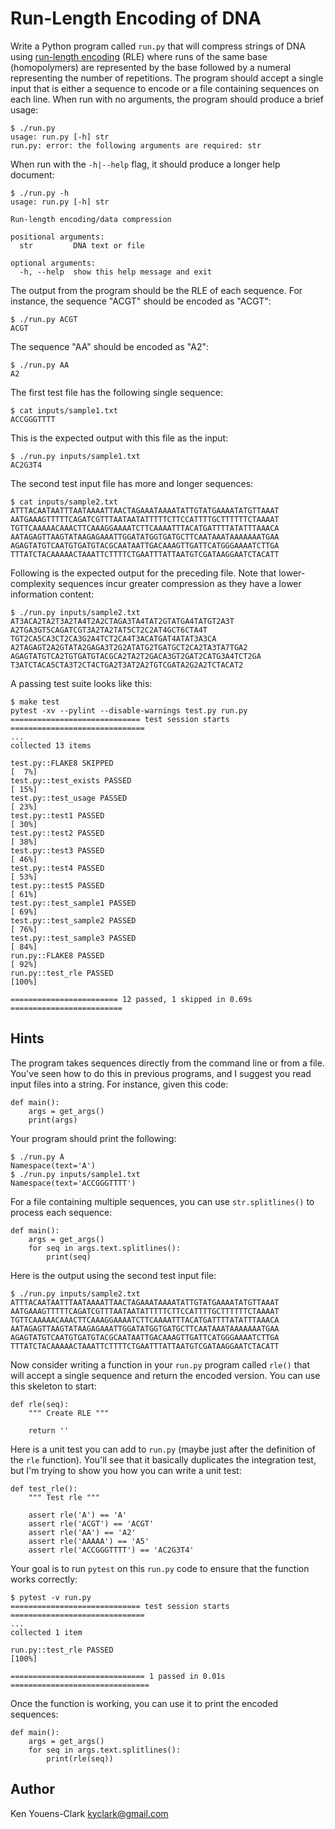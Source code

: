 # Run-Length Encoding of DNA

Write a Python program called `run.py` that will compress strings of DNA using [run-length encoding](https://en.wikipedia.org/wiki/Run-length_encoding) (RLE) where runs of the same base (homopolymers) are represented by the base followed by a numeral representing the number of repetitions.
The program should accept a single input that is either a sequence to encode or a file containing sequences on each line.
When run with no arguments, the program should produce a brief usage:

```
$ ./run.py
usage: run.py [-h] str
run.py: error: the following arguments are required: str
```

When run with the `-h|--help` flag, it should produce a longer help document:

```
$ ./run.py -h
usage: run.py [-h] str

Run-length encoding/data compression

positional arguments:
  str         DNA text or file

optional arguments:
  -h, --help  show this help message and exit
```

The output from the program should be the RLE of each sequence.
For instance, the sequence "ACGT" should be encoded as "ACGT":

```
$ ./run.py ACGT
ACGT
```

The sequence "AA" should be encoded as "A2":

```
$ ./run.py AA
A2
```

The first test file has the following single sequence:

```
$ cat inputs/sample1.txt
ACCGGGTTTT
```

This is the expected output with this file as the input:

```
$ ./run.py inputs/sample1.txt 
AC2G3T4
```

The second test input file has more and longer sequences:

```
$ cat inputs/sample2.txt
ATTTACAATAATTTAATAAAATTAACTAGAAATAAAATATTGTATGAAAATATGTTAAAT
AATGAAAGTTTTTCAGATCGTTTAATAATATTTTTCTTCCATTTTGCTTTTTTCTAAAAT
TGTTCAAAAACAAACTTCAAAGGAAAATCTTCAAAATTTACATGATTTTATATTTAAACA
AATAGAGTTAAGTATAAGAGAAATTGGATATGGTGATGCTTCAATAAATAAAAAAATGAA
AGAGTATGTCAATGTGATGTACGCAATAATTGACAAAGTTGATTCATGGGAAAATCTTGA
TTTATCTACAAAAACTAAATTCTTTTCTGAATTTATTAATGTCGATAAGGAATCTACATT
```

Following is the expected output for the preceding file.
Note that lower-complexity sequences incur greater compression as they have a lower information content:

```
$ ./run.py inputs/sample2.txt 
AT3ACA2TA2T3A2TA4T2A2CTAGA3TA4TAT2GTATGA4TATGT2A3T
A2TGA3GT5CAGATCGT3A2TA2TAT5CT2C2AT4GCT6CTA4T
TGT2CA5CA3CT2CA3G2A4TCT2CA4T3ACATGAT4ATAT3A3CA
A2TAGAGT2A2GTATA2GAGA3T2G2ATATG2TGATGCT2CA2TA3TA7TGA2
AGAGTATGTCA2TGTGATGTACGCA2TA2T2GACA3GT2GAT2CATG3A4TCT2GA
T3ATCTACA5CTA3T2CT4CTGA2T3AT2A2TGTCGATA2G2A2TCTACAT2
```

A passing test suite looks like this:

```
$ make test
pytest -xv --pylint --disable-warnings test.py run.py
============================= test session starts ==============================
...
collected 13 items

test.py::FLAKE8 SKIPPED                                                  [  7%]
test.py::test_exists PASSED                                              [ 15%]
test.py::test_usage PASSED                                               [ 23%]
test.py::test1 PASSED                                                    [ 30%]
test.py::test2 PASSED                                                    [ 38%]
test.py::test3 PASSED                                                    [ 46%]
test.py::test4 PASSED                                                    [ 53%]
test.py::test5 PASSED                                                    [ 61%]
test.py::test_sample1 PASSED                                             [ 69%]
test.py::test_sample2 PASSED                                             [ 76%]
test.py::test_sample3 PASSED                                             [ 84%]
run.py::FLAKE8 PASSED                                                    [ 92%]
run.py::test_rle PASSED                                                  [100%]

======================== 12 passed, 1 skipped in 0.69s =========================
```

## Hints

The program takes sequences directly from the command line or from a file.
You've seen how to do this in previous programs, and I suggest you read input files into a string.
For instance, given this code:

```
def main():
    args = get_args()
    print(args)
```

Your program should print the following:

```
$ ./run.py A
Namespace(text='A')
$ ./run.py inputs/sample1.txt 
Namespace(text='ACCGGGTTTT')
```

For a file containing multiple sequences, you can use `str.splitlines()` to process each sequence:

```
def main():
    args = get_args()
    for seq in args.text.splitlines():
        print(seq)
```

Here is the output using the second test input file:

```
$ ./run.py inputs/sample2.txt 
ATTTACAATAATTTAATAAAATTAACTAGAAATAAAATATTGTATGAAAATATGTTAAAT
AATGAAAGTTTTTCAGATCGTTTAATAATATTTTTCTTCCATTTTGCTTTTTTCTAAAAT
TGTTCAAAAACAAACTTCAAAGGAAAATCTTCAAAATTTACATGATTTTATATTTAAACA
AATAGAGTTAAGTATAAGAGAAATTGGATATGGTGATGCTTCAATAAATAAAAAAATGAA
AGAGTATGTCAATGTGATGTACGCAATAATTGACAAAGTTGATTCATGGGAAAATCTTGA
TTTATCTACAAAAACTAAATTCTTTTCTGAATTTATTAATGTCGATAAGGAATCTACATT
```

Now consider writing a function in your `run.py` program called `rle()` that will accept a single sequence and return the encoded version.
You can use this skeleton to start:

```
def rle(seq):
    """ Create RLE """

    return ''
```

Here is a unit test you can add to `run.py` (maybe just after the definition of the `rle` function).
You'll see that it basically duplicates the integration test, but I'm trying to show you how you can write a unit test:

```
def test_rle():
    """ Test rle """

    assert rle('A') == 'A'
    assert rle('ACGT') == 'ACGT'
    assert rle('AA') == 'A2'
    assert rle('AAAAA') == 'A5'
    assert rle('ACCGGGTTTT') == 'AC2G3T4'
```

Your goal is to run `pytest` on this `run.py` code to ensure that the function works correctly:

```
$ pytest -v run.py
============================= test session starts ==============================
...
collected 1 item

run.py::test_rle PASSED                                                  [100%]

============================== 1 passed in 0.01s ===============================
```

Once the function is working, you can use it to print the encoded sequences:

```
def main():
    args = get_args()
    for seq in args.text.splitlines():
        print(rle(seq))
```

## Author

Ken Youens-Clark <kyclark@gmail.com>
